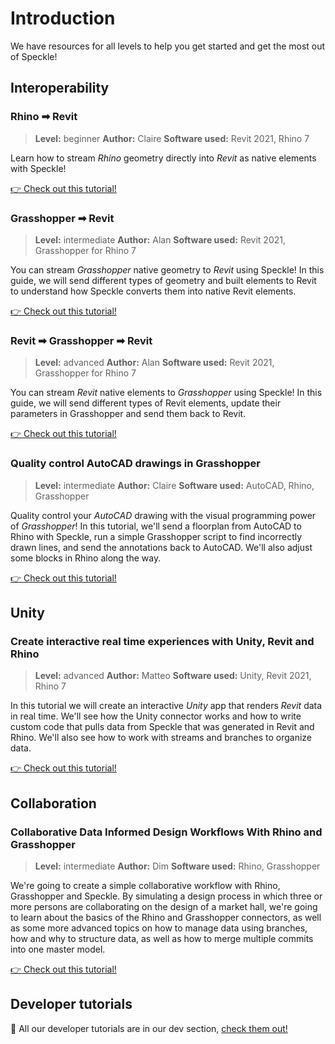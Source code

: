 # Introduction

We have resources for all levels to help you get started and get the most out of Speckle!

## Interoperability

### Rhino ➡ Revit

>**Level:** beginner
>**Author:** Claire
>**Software used:** Revit 2021, Rhino 7

Learn how to stream _Rhino_ geometry directly into _Revit_ as native elements with Speckle!

[👉 Check out this tutorial!](/user/interop-rhino-revit)

### Grasshopper ➡ Revit

> **Level:** intermediate **Author:** Alan **Software used:** Revit 2021, Grasshopper for Rhino 7

You can stream _Grasshopper_ native geometry to _Revit_ using Speckle! In this guide, we will send different types of geometry and built elements to Revit to understand how Speckle converts them into native Revit elements.

[👉 Check out this tutorial!](/user/interop-gh-revit)

### Revit ➡ Grasshopper ➡ Revit

>**Level:** advanced **Author:** Alan **Software used:** Revit 2021, Grasshopper for Rhino 7

You can stream _Revit_ native elements to _Grasshopper_ using Speckle! In this guide, we will send different types of Revit elements, update their parameters in Grasshopper and send them back to Revit.

[👉 Check out this tutorial!](/user/interop-revit-gh)

### Quality control AutoCAD drawings in Grasshopper

> **Level:** intermediate **Author:** Claire **Software used:** AutoCAD, Rhino, Grasshopper

Quality control your _AutoCAD_ drawing with the visual programming power of _Grasshopper_! In this tutorial, we'll send a floorplan from AutoCAD to Rhino with Speckle, run a simple Grasshopper script to find incorrectly drawn lines, and send the annotations back to AutoCAD. We'll also adjust some blocks in Rhino along the way.

[👉 Check out this tutorial!](/user/tutorial-autocad-rhinogh)

## Unity

### Create interactive real time experiences with Unity, Revit and Rhino

> **Level:** advanced **Author:** Matteo **Software used:** Unity, Revit 2021, Rhino 7

In this tutorial we will create an interactive _Unity_ app that renders _Revit_ data in real time. We'll see how the Unity connector works and how to write custom code that pulls data from Speckle that was generated in Revit and Rhino. We'll also see how to work with streams and branches to organize data.

[👉 Check out this tutorial!](/user/tutorial-unity-revit-rhino-experiences)

## Collaboration

### Collaborative Data Informed Design Workflows With Rhino and Grasshopper

>**Level:** intermediate **Author:** Dim **Software used:** Rhino, Grasshopper

We're going to create a simple collaborative workflow with Rhino, Grasshopper and Speckle. By simulating a design process in which three or more persons are collaborating on the design of a market hall, we're going to learn about the basics of the Rhino and Grasshopper connectors, as well as some more advanced topics on how to manage data using branches, how and why to structure data, as well as how to merge multiple commits into one master model.

[👉 Check out this tutorial!](/user/tutorial-collab-rh-gh)

## Developer tutorials

🤖 All our developer tutorials are in our dev section, [check them out!](/dev)
